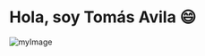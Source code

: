 <h1>Hola, soy Tomás Avila 😄</h1>

![myImage](https://user-images.githubusercontent.com/67989505/179308496-f42a7fc5-d979-4642-aaef-332187f91d33.png)

<!--
**TomyAvila00/TomyAvila00** is a ✨ _special_ ✨ repository because its `README.md` (this file) appears on your GitHub profile.

Here are some ideas to get you started:

- 🔭 I’m currently working on ...
- 🌱 I’m currently learning ...
- 👯 I’m looking to collaborate on ...
- 🤔 I’m looking for help with ...
- 💬 Ask me about ...
- 📫 How to reach me: ...
- 😄 Pronouns: ...
- ⚡ Fun fact: ...
-->
